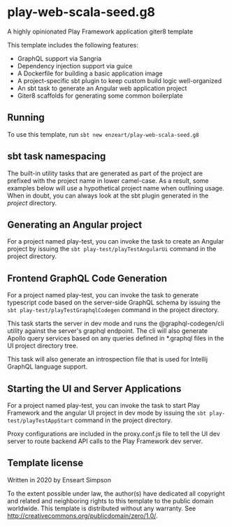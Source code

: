 # play-web-scala-seed.g8

A highly opinionated Play Framework application giter8 template

This template includes the following features:
- GraphQL support via Sangria
- Dependency injection support via guice
- A Dockerfile for building a basic application image
- A project-specific sbt plugin to keep custom build logic well-organized
- An sbt task to generate an Angular web application project
- Giter8 scaffolds for generating some common boilerplate

## Running

To use this template, run `sbt new enzeart/play-web-scala-seed.g8`

## sbt task namespacing

The built-in utility tasks that are generated as part of the project are prefixed with the project name in lower
camel-case. As a result, some examples below will use a hypothetical project name when outlining usage. When in doubt,
you can always look at the sbt plugin generated in the *project* directory.

## Generating an Angular project

For a project named play-test, you can invoke the task to create an Angular project by issuing the
`sbt play-test/playTestAngularUi` command in the project directory.

## Frontend GraphQL Code Generation

For a project named play-test, you can invoke the task to generate typescript code based on the server-side
GraphQL schema by issuing the `sbt play-test/playTestGraphqlCodegen` command in the project directory.

This task starts the server in dev mode and runs the @graphql-codegen/cli utility against the server's graphql endpoint.
The cli will also generate Apollo query services based on any queries defined in *.graphql files in the UI project
directory tree.

This task will also generate an introspection file that is used for Intellij GraphQL language support.

## Starting the UI and Server Applications

For a project named play-test, you can invoke the task to start Play Framework and the angular
UI project in dev mode by issuing the `sbt play-test/playTestAppStart` command in the project directory.

Proxy configurations are included in the proxy.conf.js file to tell the UI dev server to route backend
API calls to the Play Framework dev server.

Template license
----------------
Written in 2020 by Enseart Simpson

To the extent possible under law, the author(s) have dedicated all copyright and related
and neighboring rights to this template to the public domain worldwide.
This template is distributed without any warranty. See <http://creativecommons.org/publicdomain/zero/1.0/>.

[g8]: http://www.foundweekends.org/giter8/

